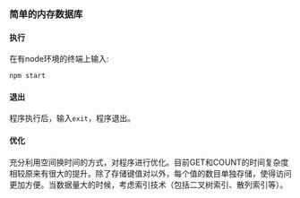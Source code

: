 ### 简单的内存数据库
#### 执行
在有node环境的终端上输入:
```
npm start
```

#### 退出
程序执行后，输入`exit`，程序退出。

#### 优化
充分利用空间换时间的方式，对程序进行优化。目前GET和COUNT的时间复杂度相较原来有很大的提升。除了存储键值对以外，每个值的数目单独存储，使得访问更加方便。当数据量大的时候，考虑索引技术（包括二叉树索引、散列索引等）。